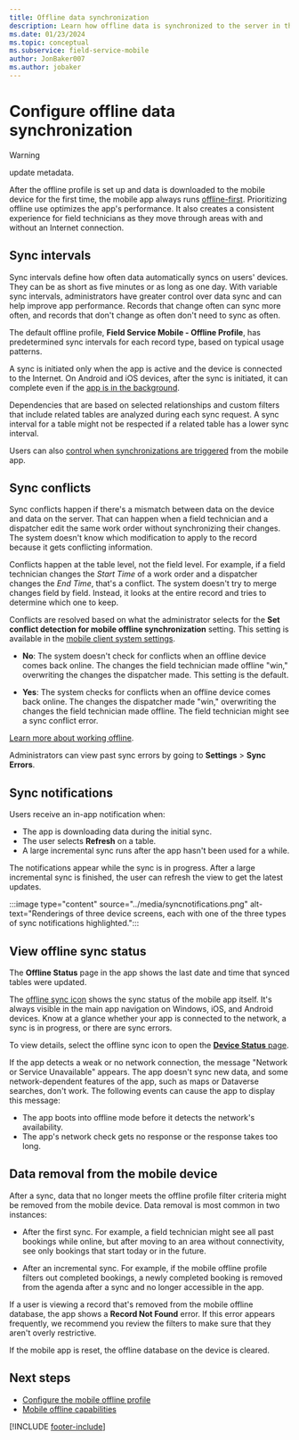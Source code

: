 ```yaml
---
title: Offline data synchronization
description: Learn how offline data is synchronized to the server in the Dynamics 365 Field Service mobile app.
ms.date: 01/23/2024
ms.topic: conceptual
ms.subservice: field-service-mobile
author: JonBaker007
ms.author: jobaker
---
```


# Configure offline data synchronization

> [!WARNING]
> update metadata.

After the offline profile is set up and data is downloaded to the mobile device for the first time, the mobile app always runs [offline-first](/power-apps/mobile/mobile-offline-overview). Prioritizing offline use optimizes the app's performance. It also creates a consistent experience for field technicians as they move through areas with and without an Internet connection.

## Sync intervals

Sync intervals define how often data automatically syncs on users' devices. They can be as short as five minutes or as long as one day. With variable sync intervals, administrators have greater control over data sync and can help improve app performance. Records that change often can sync more often, and records that don't change as often don't need to sync as often.

The default offline profile, **Field Service Mobile - Offline Profile**, has predetermined sync intervals for each record type, based on typical usage patterns.

A sync is initiated only when the app is active and the device is connected to the Internet. On Android and iOS devices, after the sync is initiated, it can complete even if the [app is in the background](/power-apps/mobile/sync-data-offline-background).

Dependencies that are based on selected relationships and custom filters that include related tables are analyzed during each sync request. A sync interval for a table might not be respected if a related table has a lower sync interval.

Users can also [control when synchronizations are triggered](/power-apps/mobile/offline-sync-icon#offline-sync-settings) from the mobile app.

## Sync conflicts

Sync conflicts happen if there's a mismatch between data on the device and data on the server. That can happen when a field technician and a dispatcher edit the same work order without synchronizing their changes. The system doesn't know which modification to apply to the record because it gets conflicting information.

Conflicts happen at the table level, not the field level. For example, if a field technician changes the *Start Time* of a work order and a dispatcher changes the *End Time*, that's a conflict. The system doesn't try to merge changes field by field. Instead, it looks at the entire record and tries to determine which one to keep.

Conflicts are resolved based on what the administrator selects for the **Set conflict detection for mobile offline synchronization** setting. This setting is available in the [mobile client system settings](/power-platform/admin/system-settings-dialog-box-mobile-client-tab).

- **No**: The system doesn't check for conflicts when an offline device comes back online. The changes the field technician made offline "win," overwriting the changes the dispatcher made. This setting is the default.

- **Yes**: The system checks for conflicts when an offline device comes back online. The changes the dispatcher made "win," overwriting the changes the field technician made offline. The field technician might see a sync conflict error.

[Learn more about working offline](/power-apps/mobile/work-offline-mode-classic).

Administrators can view past sync errors by going to **Settings** > **Sync Errors**.

## Sync notifications

Users receive an in-app notification when:

- The app is downloading data during the initial sync.
- The user selects **Refresh** on a table.
- A large incremental sync runs after the app hasn't been used for a while.

The notifications appear while the sync is in progress. After a large incremental sync is finished, the user can refresh the view to get the latest updates.

:::image type="content" source="../media/syncnotifications.png" alt-text="Renderings of three device screens, each with one of the three types of sync notifications highlighted.":::

## View offline sync status

The **Offline Status** page in the app shows the last date and time that synced tables were updated.

The [offline sync icon](/power-apps/mobile/offline-sync-icon) shows the sync status of the mobile app itself. It's always visible in the main app navigation on Windows, iOS, and Android devices. Know at a glance whether your app is connected to the network, a sync is in progress, or there are sync errors.

To view details, select the offline sync icon to open the [**Device Status** page](/power-apps/mobile/offline-sync-icon#device-status-page).

If the app detects a weak or no network connection, the message "Network or Service Unavailable" appears. The app doesn't sync new data, and some network-dependent features of the app, such as maps or Dataverse searches, don't work. The following events can cause the app to display this message:

- The app boots into offline mode before it detects the network's availability.
- The app's network check gets no response or the response takes too long.

## Data removal from the mobile device

After a sync, data that no longer meets the offline profile filter criteria might be removed from the mobile device. Data removal is most common in two instances:

- After the first sync. For example, a field technician might see all past bookings while online, but after moving to an area without connectivity, see only bookings that start today or in the future.

- After an incremental sync. For example, if the mobile offline profile filters out completed bookings, a newly completed booking is removed from the agenda after a sync and no longer accessible in the app.

If a user is viewing a record that's removed from the mobile offline database, the app shows a **Record Not Found** error. If this error appears frequently, we recommend you review the filters to make sure that they aren't overly restrictive.

If the mobile app is reset, the offline database on the device is cleared.

## Next steps

- [Configure the mobile offline profile](set-up-offline-profile.md)
- [Mobile offline capabilities](work-offline.md)

[!INCLUDE [footer-include](../../includes/footer-banner.md)]
